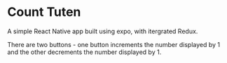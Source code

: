 <h1> Count Tuten </h1>

A simple React Native app built using expo, with itergrated Redux.

There are two buttons - one button increments the number displayed by 1 and the other decrements the number displayed by 1.
